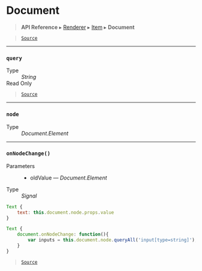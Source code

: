 # Document

> **API Reference** ▸ [Renderer](/api/renderer.md) ▸ [Item](/api/renderer-item.md) ▸ **Document**

<!-- toc -->

> [`Source`](https:/github.com/Neft-io/neft/blob/3dc9f5366bf00b190122a2aec6eec7c6b4593c4f/src/renderer/types/basics/item/document.litcoffee)


* * * 

### `query`

<dl><dt>Type</dt><dd><i>String</i></dd><dt>Read Only</dt></dl>


> [`Source`](https:/github.com/Neft-io/neft/blob/3dc9f5366bf00b190122a2aec6eec7c6b4593c4f/src/renderer/types/basics/item/document.litcoffee#readonly-string-documentquery)


* * * 

### `node`

<dl><dt>Type</dt><dd><i>Document.Element</i></dd></dl>


* * * 

### `onNodeChange()`

<dl><dt>Parameters</dt><dd><ul><li>oldValue — <i>Document.Element</i></li></ul></dd><dt>Type</dt><dd><i>Signal</i></dd></dl>

```javascript
Text {
    text: this.document.node.props.value
}
```

```javascript
Text {
    document.onNodeChange: function(){
        var inputs = this.document.node.queryAll('input[type=string]');
    }
}
```


> [`Source`](https:/github.com/Neft-io/neft/blob/3dc9f5366bf00b190122a2aec6eec7c6b4593c4f/src/renderer/types/basics/item/document.litcoffee#signal-documentonnodechangedocumentelement-oldvalue)

